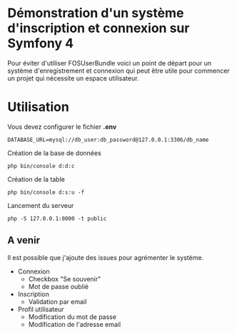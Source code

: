 # Démonstration d'un système d'inscription et connexion sur Symfony 4

Pour éviter d'utiliser FOSUserBundle voici un point de départ pour un système d'enregistrement et connexion qui peut être utile pour commencer un projet qui nécessite un espace utilisateur.

# Utilisation
Vous devez configurer le fichier **.env**

    DATABASE_URL=mysql://db_user:db_password@127.0.0.1:3306/db_name

Création de la base de données

    php bin/console d:d:c

Création de la table

    php bin/console d:s:u -f

Lancement du serveur

    php -S 127.0.0.1:8000 -t public

## A venir

Il est possible que j'ajoute des issues pour agrémenter le système.

 - Connexion
	 - Checkbox "Se souvenir"
	 - Mot de passe oublié
 - Inscription
	 - Validation par email
 - Profil utilisateur
	 - Modification du mot de passe
	 - Modification de l'adresse email
